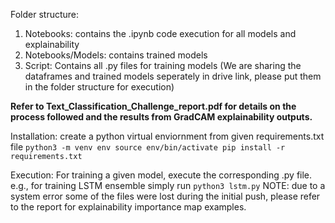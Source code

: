 
Folder structure:
1. Notebooks: contains the .ipynb code execution for all models and explainability
3. Notebooks/Models: contains trained models
4. Script: Contains all .py files for training models
(We are sharing the dataframes and trained models seperately in drive link, please put them in the folder structure for execution)

**Refer to Text_Classification_Challenge_report.pdf for details on the process followed and the results from GradCAM explainability outputs.**

Installation:
create a python virtual enviornment from given requirements.txt file
`
python3 -m venv env
source env/bin/activate
pip install -r requirements.txt
`

Execution:
For training a given model, execute the corresponding .py file. e.g., for training LSTM ensemble simply run
`
python3 lstm.py
`
NOTE: due to a system error some of the files were lost during the initial push, please refer to the report for explainability importance map examples.
